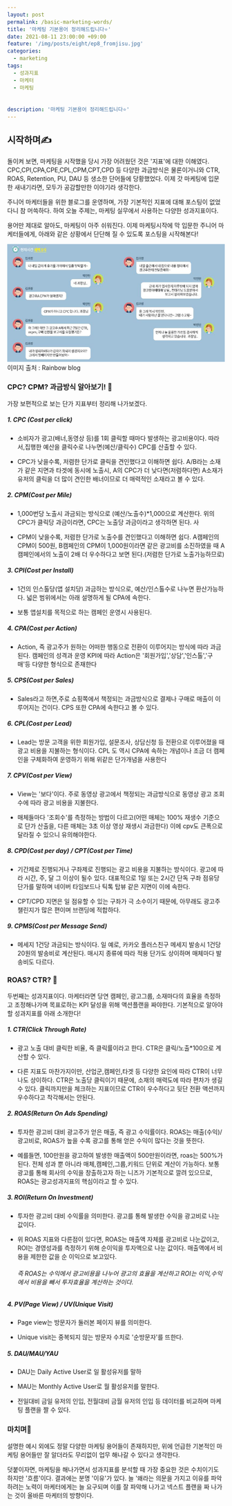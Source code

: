 ```yaml
---
layout: post
permalink: /basic-marketing-words/
title: '마케팅 기본용어 정리해드립니다‍⭐'
date: 2021-08-11 23:00:00 +09:00
feature: '/img/posts/eight/ep8_fromjisu.jpg'
categories:
  - marketing
tags:
  - 성과지표
  - 마케터
  - 마케팅


description: '마케팅 기본용어 정리해드립니다‍⭐'
---
```


## 시작하며✍️

돌이켜 보면, 마케팅을 시작했을 당시 가장 어려웠던 것은 '지표'에 대한 이해였다. CPC,CPI,CPA,CPE,CPL,CPM,CPT,CPD 등 다양한 과금방식은 물론이거니와 CTR, ROAS, Retention, PU, DAU 등 생소한 단어들에 당황했었다. 이제 갓 마케팅에 입문한 새내기라면, 모두가 공감할만한 이야기라 생각한다.

주니어 마케터들을 위한 블로그를 운영하며, 가장 기본적인 지표에 대해 포스팅이 없었다니 참 머쓱하다. 하여 오늘 주제는, 마케팅 실무에서 사용하는 다양한 성과지표이다.

용어만 제대로 알아도, 마케팅이 아주 쉬워진다. 이제 마케팅시작에 막 입문한 주니어 마케터들에게, 아래와 같은 상황에서 단단해 질 수 있도록 포스팅을 시작해본다!


![출처/레인보우블로그](/img/posts/eight/img1.JPG)
이미지 출처 : Rainbow blog


### CPC? CPM? 과금방식 알아보기! 💸

가장 보편적으로 보는 단가 지표부터 정리해 나가보겠다.


##### 1. CPC (Cost per click)
  - 소비자가 광고(배너,동영상 등)를 1회 클릭할 때마다 발생하는 광고비용이다. 따라서,집행한 예산을 클릭수로 나누면(예산/클릭수) CPC를 산출할 수 있다.

  - CPC가 낮을수록, 저렴한 단가로 클릭을 견인했다고 이해하면 쉽다. A/B라는 소재가 같은 지면과 타겟에 동시에 노출시, A의 CPC가 더 낮다면(저렴하다면) A소재가 유저의 클릭을 더 많이 견인한 배너이므로 더 매력적인 소재라고 볼 수 있다.


##### 2. CPM(Cost per Mile)
   - 1,000번당 노출시 과금되는 방식으로 (예산/노출수)*1,000으로 계산한다. 위의 CPC가 클릭당 과금이라면, CPC는 노출당 과금이라고 생각하면 된다. 사

   - CPM이 낮을수록, 저렴한 단가로 노출수를 견인했다고 이해하면 쉽다. A캠페인의 CPM이 500원, B캠페인의 CPM이 1,000원이라면 같은 광고비를 소진하였을 때 A캠페인에서의 노출이 2배 더 우수하다고 보면 된다.(저렴한 단가로 노출가능하므로)


##### 3. CPI(Cost per Install)
   - 1건의 인스톨당(앱 설치당) 과금하는 방식으로, 예산/인스톨수로 나누면 환산가능하다. 넓은 범위에서는 아래 설명하게 될 CPA에 속한다.

   - 보통 앱설치를 목적으로 하는 캠페인 운영시 사용된다.


##### 4. CPA(Cost per Action)
  - Action, 즉 광고주가 원하는 어떠한 행동으로 전환이 이루어지는 방식에 따라 과금된다. 캠페인의 성격과 운영 KPI에 따라 Action은 '회원가입','상담','인스톨','구매'등 다양한 형식으로 존재한다


##### 5. CPS(Cost per Sales)

- Sales라고 하면,주로 쇼핑쪽에서 책정되는 과금방식으로 결제나 구매로 매출이 이루어지는 건이다.  CPS 또한 CPA에 속한다고 볼 수 있다.


##### 6. CPL(Cost per Lead)

- Lead는 방문 고객을 위한 회원가입, 설문조사, 상담신청 등 전환으로 이루어졌을 때 광고 비용을 지불하는 형식이다. CPL 도 역시 CPA에 속하는 개념이나 조금 더 캠페인을 구체화하여 운영하기 위해 위같은 단가개념을 사용한다


##### 7. CPV(Cost per View)

  - View는 '보다'이다. 주로 동영상 광고에서 책정되는 과금방식으로 동영상 광고 조회 수에 따라 광고 비용을 지불한다.

-  매체들마다 '조회수'를 측정하는 방법이 다르고(어떤 매체는 100% 재생수 기준으로 단가 산출을, 다른 매체는 3초 이상 영상 재생시 과금한다) 이에 cpv도 큰폭으로 달라질 수 있으니 유의해야한다.


##### 8. CPD(Cost per day) / CPT(Cost per Time)
- 기간제로 진행되거나 구좌제로 진행되는 광고 비용을 지불하는 방식이다. 광고에 따라 시간, 주, 달 그 이상이 될수 있다. 대표적으로 1일 또는 2시간 단독 구좌 점유당 단가를 말하며 네이버 타임보드나 틱톡 탑뷰 같은 지면이 이에 속한다.

-  CPT/CPD 지면은 일 점유할 수 있는 구좌가 극 소수이기 때문에, 아무래도 광고주 챌린지가 많은 편이며 브랜딩에 적합하다.


##### 9.  CPMS(Cost per Message Send)

 - 메세지 1건당 과금되는 방식이다. 일 예로, 카카오 플러스친구 메세지 발송시 1건당 20원의 발송비로 계산된다. 매시지 종류에 따라 적용 단가도 상이하며 매체마다 발송비도 다르다.



### ROAS? CTR? 🙊

 두번째는 성과지표이다. 마케터라면 당연 캠페인, 광고그룹, 소재마다의 효율을 측정하고 조정해나가며 목표로하는 KPI 달성을 위해 액션플랜을 짜야한다. 기본적으로 알아야 할 성과지표를 아래 소개한다!


##### 1. CTR(Click Through Rate)

 -  광고 노출 대비 클릭한 비율, 즉 클릭률이라고 한다.
     CTR은 클릭/노출*100으로 계산할 수 있다.

 -   다른 지표도 마찬가지이만, 산업군,캠페인,타겟 등 다양한 요인에 따라 CTR이 너무나도 상이하다. CTR은 노출당 클릭이기 때문에, 소재의 매력도에 따라 편차가 생길 수 있다. 클릭까지만을 체크하는 지표이므로 CTR이 우수하다고 뒷단 전환 액션까지 우수하다고 착각해서는 안된다.


##### 2.  ROAS(Return On Ads Spending)

  - 투자한 광고비 대비 광고주가 얻은 매출, 즉 광고 수익률이다.
 ROAS는 매출(수익)/광고비로, ROAS가 높을 수록 광고를 통해 얻은 수익이 많다는 것을 뜻한다.

  - 예를들면, 100만원을 광고하여 발생한 매출액이 500만원이라면, roas는 500%가 된다. 전체 성과 뿐 아니라 매체,캠페인,그룹,키워드 단위로 계산이 가능하다. 보통 광고를 통해 회사의 수익을 창출하고자 하는 니즈가 기본적으로 깔려 있으므로, ROAS는 광고성과지표의 핵심이라고 할 수 있다.

##### 3. ROI(Return On Investment)

- 투자한 광고비 대비 수익률을 의미한다. 광고를 통해 발생한 수익을 광고비로 나눈 값이다.
- 위 ROAS 지표와 다른점이 있다면,  ROAS는 매출액 자체를 광고비로 나눈값이고, ROI는 경영성과를 측정하기 위해 순이익을 투자액으로 나눈 값이다. 매출액에서 비용을 제한한 값을 순 이익으로 보고있다.

  ###### 즉 ROAS는 수익에서 광고비용을 나누어 광고의 효율을 계산하고 ROI는 이익,수익에서 비용을 빼서 투자효율을 계산하는 것이다.


##### 4.  PV(Page View) / UV(Unique Visit)

 - Page view는 방문자가 둘러본 페이지 뷰를 의미한다.

 - Unique visit는 중복되지 않는 방문자 수치로 '순방문자'를 뜨한다.


##### 5.  DAU/MAU/YAU

  - DAU는 Daily Active User로 일 활성유저를 말하
  - MAU는 Monthly Active User로 월 활성유저를 말한다.

- 전일대비 금일 유저의 인입, 전월대비 금월 유저의 인입 등 데이터를 비교하며 마케팅 플랜을 짤 수 있다.

### 마치며🐰

설명한 예시 외에도 정말 다양한 마케팅 용어들이 존재하지만, 위에 언급한 기본적인 마케팅 용어들만 잘 알더라도 무리없이 업무 해나갈 수 있다고 생각한다.

덧붙이자면, 마케팅을 해나가면서 성과지표를 분석할 때 가장 중요한 것은 수치이기도 하지만 '흐름'이다. 결과에는 분명 '이유'가 있다. 늘 '왜라는 의문을 가지고 이유를 파악하려는 노력이 마케터에게는 늘 요구되며 이를 잘 파악해 나가고 넥스트 플랜을 짜 나가는 것이 올바른 마케터의 방향이다.
